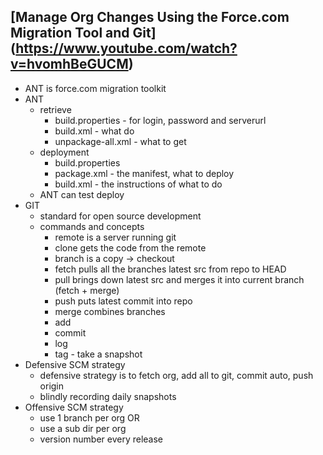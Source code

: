## [Manage Org Changes Using the Force.com Migration Tool and Git] (https://www.youtube.com/watch?v=hvomhBeGUCM)

* ANT is force.com migration toolkit
* ANT
  * retrieve
    * build.properties - for login, password and serverurl
    * build.xml - what do
    * unpackage-all.xml - what to get
  * deployment
    * build.properties
    * package.xml - the manifest, what to deploy
    * build.xml - the instructions of what to do
  * ANT can test deploy
* GIT
  * standard for open source development
  * commands and concepts
    * remote is a server running git
    * clone gets the code from the remote
    * branch is a copy -> checkout
    * fetch pulls all the branches latest src from repo to HEAD
    * pull brings down latest src and merges it into current branch (fetch + merge)
    * push puts latest commit into repo
    * merge combines branches
    * add
    * commit
    * log
    * tag - take a snapshot
* Defensive SCM strategy
  * defensive strategy is to fetch org, add all to git, commit auto, push origin
  * blindly recording daily snapshots
* Offensive SCM strategy
  * use 1 branch per org OR
  * use a sub dir per org
  * version number every release
